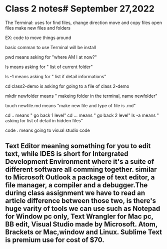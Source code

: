 # Class 2 notes# September 27,2022

The Terminal: uses for find files, change direction move and copy files open files 
make new files and folders 

EX: code to move things around 

basic comman to use Terminal will be install

pwd means asking for "where AM I at now?"

ls means asking for " list of current folder"

ls -1 means asking for " list if detail informations"

cd class2-demo is asking for going to a file of class 2-demo

mkdir newfolder means " makeing folder in the terminal, name newfolder"

touch newfile.md means "make new file and type of file is .md"

cd .. means " go back 1 level" 
cd ... means " go back 2 level"
ls -a means " asking for list of detail in hidden files"

code . means going to visual studio code 

## Text Editor meaning something for you to edit text, while IDES is short for Intergrated Development Environment where it's a suite of different software all comming together. similar to Microsoft Outlook a package of text editor, a file manager, a compiler and a debugger.The during class assignment we have to read an article difference between those two, is there's huge varity of tools we can use such as Notepad for Window pc only, Text Wrangler for Mac pc, BB edit, Visual Studio made by Microsoft. Atom, Brackets or Mac,window and Linux. Sublime Text is premium use for cost of $70.
